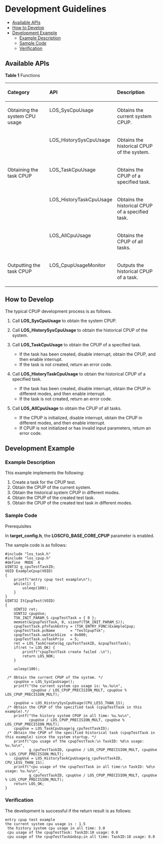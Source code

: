 # Development Guidelines<a name="EN-US_TOPIC_0000001079036450"></a>

-   [Available APIs](#section158501652121514)
-   [How to Develop](#section783435801510)
-   [Development Example](#section460018317164)
    -   [Example Description](#section51413507517)
    -   [Sample Code](#section17617965523)
    -   [Verification](#section1968771515188)


## Available APIs<a name="section158501652121514"></a>

**Table  1**  Functions

<a name="table18293928155615"></a>
<table><thead align="left"><tr id="row129362875613"><th class="cellrowborder" valign="top" width="33.33333333333333%" id="mcps1.2.4.1.1"><p id="p19444103765618"><a name="p19444103765618"></a><a name="p19444103765618"></a>Category</p>
</th>
<th class="cellrowborder" valign="top" width="33.33333333333333%" id="mcps1.2.4.1.2"><p id="p944473716569"><a name="p944473716569"></a><a name="p944473716569"></a>API</p>
</th>
<th class="cellrowborder" valign="top" width="33.33333333333333%" id="mcps1.2.4.1.3"><p id="p144445378565"><a name="p144445378565"></a><a name="p144445378565"></a>Description</p>
</th>
</tr>
</thead>
<tbody><tr id="row1143613475615"><td class="cellrowborder" rowspan="2" valign="top" width="33.33333333333333%" headers="mcps1.2.4.1.1 "><p id="p942993405610"><a name="p942993405610"></a><a name="p942993405610"></a>Obtaining the system CPU usage</p>
</td>
<td class="cellrowborder" valign="top" width="33.33333333333333%" headers="mcps1.2.4.1.2 "><p id="p242973419563"><a name="p242973419563"></a><a name="p242973419563"></a>LOS_SysCpuUsage</p>
</td>
<td class="cellrowborder" valign="top" width="33.33333333333333%" headers="mcps1.2.4.1.3 "><p id="p7429163416565"><a name="p7429163416565"></a><a name="p7429163416565"></a>Obtains the current system CPUP.</p>
</td>
</tr>
<tr id="row15436163435611"><td class="cellrowborder" valign="top" headers="mcps1.2.4.1.1 "><p id="p20429183410563"><a name="p20429183410563"></a><a name="p20429183410563"></a>LOS_HistorySysCpuUsage</p>
</td>
<td class="cellrowborder" valign="top" headers="mcps1.2.4.1.2 "><p id="p542953465617"><a name="p542953465617"></a><a name="p542953465617"></a>Obtains the historical CPUP of the system.</p>
</td>
</tr>
<tr id="row143610342562"><td class="cellrowborder" rowspan="3" valign="top" width="33.33333333333333%" headers="mcps1.2.4.1.1 "><p id="p174295347568"><a name="p174295347568"></a><a name="p174295347568"></a>Obtaining the task CPUP</p>
</td>
<td class="cellrowborder" valign="top" width="33.33333333333333%" headers="mcps1.2.4.1.2 "><p id="p124291734155614"><a name="p124291734155614"></a><a name="p124291734155614"></a>LOS_TaskCpuUsage</p>
</td>
<td class="cellrowborder" valign="top" width="33.33333333333333%" headers="mcps1.2.4.1.3 "><p id="p1042963410568"><a name="p1042963410568"></a><a name="p1042963410568"></a>Obtains the CPUP of a specified task.</p>
</td>
</tr>
<tr id="row12436143414561"><td class="cellrowborder" valign="top" headers="mcps1.2.4.1.1 "><p id="p6429834185613"><a name="p6429834185613"></a><a name="p6429834185613"></a>LOS_HistoryTaskCpuUsage</p>
</td>
<td class="cellrowborder" valign="top" headers="mcps1.2.4.1.2 "><p id="p74302034175614"><a name="p74302034175614"></a><a name="p74302034175614"></a>Obtains the historical CPUP of a specified task.</p>
</td>
</tr>
<tr id="row2435834135618"><td class="cellrowborder" valign="top" headers="mcps1.2.4.1.1 "><p id="p843073420563"><a name="p843073420563"></a><a name="p843073420563"></a>LOS_AllCpuUsage</p>
</td>
<td class="cellrowborder" valign="top" headers="mcps1.2.4.1.2 "><p id="p4430134185614"><a name="p4430134185614"></a><a name="p4430134185614"></a>Obtains the CPUP of all tasks.</p>
</td>
</tr>
<tr id="row15435934155618"><td class="cellrowborder" valign="top" width="33.33333333333333%" headers="mcps1.2.4.1.1 "><p id="p1543033435615"><a name="p1543033435615"></a><a name="p1543033435615"></a>Outputting the task CPUP</p>
</td>
<td class="cellrowborder" valign="top" width="33.33333333333333%" headers="mcps1.2.4.1.2 "><p id="p1643016342562"><a name="p1643016342562"></a><a name="p1643016342562"></a>LOS_CpupUsageMonitor</p>
</td>
<td class="cellrowborder" valign="top" width="33.33333333333333%" headers="mcps1.2.4.1.3 "><p id="p84301234115617"><a name="p84301234115617"></a><a name="p84301234115617"></a>Outputs the historical CPUP of a task.</p>
</td>
</tr>
</tbody>
</table>

## How to Develop<a name="section783435801510"></a>

The typical CPUP development process is as follows.

1.  Call  **LOS\_SysCpuUsage**  to obtain the system CPUP.
2.  Call  **LOS\_HistorySysCpuUsage**  to obtain the historical CPUP of the system.
3.  Call  **LOS\_TaskCpuUsage**  to obtain the CPUP of a specified task.
    -   If the task has been created, disable interrupt, obtain the CPUP, and then enable interrupt.
    -   If the task is not created, return an error code.

4.  Call  **LOS\_HistoryTaskCpuUsage**  to obtain the historical CPUP of a specified task.
    -   If the task has been created, disable interrupt, obtain the CPUP in different modes, and then enable interrupt.
    -   If the task is not created, return an error code.

5.  Call  **LOS\_AllCpuUsage**  to obtain the CPUP of all tasks.
    -   If the CPUP is initialized, disable interrupt, obtain the CPUP in different modes, and then enable interrupt.
    -   If CPUP is not initialized or has invalid input parameters, return an error code.


## Development Example<a name="section460018317164"></a>

### Example Description<a name="section51413507517"></a>

This example implements the following:

1.  Create a task for the CPUP test.
2.  Obtain the CPUP of the current system.
3.  Obtain the historical system CPUP in different modes.
4.  Obtain the CPUP of the created test task.
5.  Obtain the CPUP of the created test task in different modes.

### Sample Code<a name="section17617965523"></a>

Prerequisites

In  **target\_config.h**, the  **LOSCFG\_BASE\_CORE\_CPUP**  parameter is enabled.

The sample code is as follows:

```
#include "los_task.h"
#include "los_cpup.h" 
#define  MODE  4
UINT32 g_cpuTestTaskID;  
VOID ExampleCpup(VOID) 
{      
    printf("entry cpup test example\n");
    while(1) {
        usleep(100);
    }
}
UINT32 ItCpupTest(VOID) 
{     
    UINT32 ret;
    UINT32 cpupUse;
    TSK_INIT_PARAM_S cpupTestTask = { 0 };
    memset(&cpupTestTask, 0, sizeof(TSK_INIT_PARAM_S));
    cpupTestTask.pfnTaskEntry = (TSK_ENTRY_FUNC)ExampleCpup;
    cpupTestTask.pcName       = "TestCpupTsk"; 
    cpupTestTask.uwStackSize  = 0x800;
    cpupTestTask.usTaskPrio   = 5;
    ret = LOS_TaskCreate(&g_cpuTestTaskID, &cpupTestTask);
    if(ret != LOS_OK) {
        printf("cpupTestTask create failed .\n");
        return LOS_NOK;
    }

    usleep(100);

 /* Obtain the current CPUP of the system. */
    cpupUse = LOS_SysCpuUsage();
    printf("the current system cpu usage is: %u.%u\n",
            cpupUse / LOS_CPUP_PRECISION_MULT, cpupUse % LOS_CPUP_PRECISION_MULT); 

    cpupUse = LOS_HistorySysCpuUsage(CPU_LESS_THAN_1S);
 /* Obtain the CPUP of the specified task (cpupTestTask in this example).*/
    printf("the history system CPUP in all time: %u.%u\n",
           cpupUse / LOS_CPUP_PRECISION_MULT, cpupUse % LOS_CPUP_PRECISION_MULT);
    cpupUse = LOS_TaskCpuUsage(g_cpuTestTaskID);    
 /* Obtain the CPUP of the specified historical task (cpupTestTask in this example) since the system startup. */
    printf("cpu usage of the cpupTestTask:\n TaskID: %d\n usage: %u.%u\n",
           g_cpuTestTaskID, cpupUse / LOS_CPUP_PRECISION_MULT, cpupUse % LOS_CPUP_PRECISION_MULT); 
    cpupUse = LOS_HistoryTaskCpuUsage(g_cpuTestTaskID, CPU_LESS_THAN_1S);   
    printf("cpu usage of the cpupTestTask in all time:\n TaskID: %d\n usage: %u.%u\n",
           g_cpuTestTaskID, cpupUse / LOS_CPUP_PRECISION_MULT, cpupUse % LOS_CPUP_PRECISION_MULT);   
    return LOS_OK; 
}
```

### Verification<a name="section1968771515188"></a>

The development is successful if the return result is as follows:

```
entry cpup test example 
the current system cpu usage is : 1.5
 the history system cpu usage in all time: 3.0
 cpu usage of the cpupTestTask: TaskID:10 usage: 0.0
 cpu usage of the cpupTestTask&nbsp;in all time: TaskID:10 usage: 0.0
```

